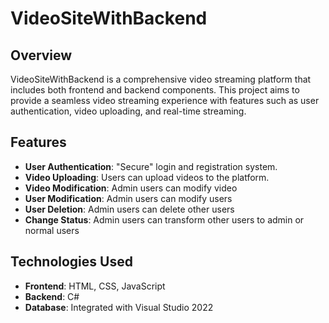 # VideoSiteWithBackend

## Overview

VideoSiteWithBackend is a comprehensive video streaming platform that includes both frontend and backend components. This project aims to provide a seamless video streaming experience with features such as user authentication, video uploading, and real-time streaming.

## Features

- **User Authentication**: "Secure" login and registration system.
- **Video Uploading**: Users can upload videos to the platform.
- **Video Modification**: Admin users can modify video
- **User Modification**: Admin users can modify users
- **User Deletion**: Admin users can delete other users
- **Change Status**: Admin users can transform other users to admin or normal users

## Technologies Used

- **Frontend**: HTML, CSS, JavaScript
- **Backend**: C#
- **Database**: Integrated with Visual Studio 2022
